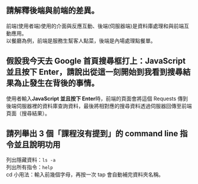 ## 請解釋後端與前端的差異。

前端(使用者端)使用的介面與反應互動、後端(伺服器端)是資料庫處理和與前端互動應用。  
以餐廳為例，前端是服務生幫客人點菜，後端是內場處理點餐單。  

## 假設我今天去 Google 首頁搜尋框打上：JavaScript 並且按下 Enter，請說出從這一刻開始到我看到搜尋結果為止發生在背後的事情。

使用者輸入**JavaScript 並且按下 Enter**時，前端的頁面會將這個 Requests 傳到後端伺服器裡的資料庫查詢資料，最後將相對應的搜尋資料透過伺服器回傳至前端頁面（搜尋結果）。

## 請列舉出 3 個「課程沒有提到」的 command line 指令並且說明功用
列出隱藏資料：`ls -a`  
列出所有指令：`help`  
cd 小用法：輸入前幾個字母，再按一次 tap 會自動補完資料夾名稱。
